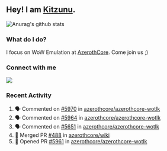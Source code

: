 ## Hey! I am [Kitzunu](https://Github.com/Kitzunu).

![Anurag's github stats](https://github-readme-stats.kitzunu.vercel.app/api?username=Kitzunu&show_icons=true)

### What do I do?

I focus on WoW Emulation at [AzerothCore](https://Github.com/AzerothCore). Come join us ;)

### Connect with me
[![](https://img.shields.io/badge/AzerothCore%20Discord-Connect%20with%20me!-green)](https://discord.com/invite/gkt4y2x)

### Recent Activity

<!--START_SECTION:activity-->
1. 🗣 Commented on [#5970](https://github.com/azerothcore/azerothcore-wotlk/issues/5970) in [azerothcore/azerothcore-wotlk](https://github.com/azerothcore/azerothcore-wotlk)
2. 🗣 Commented on [#5964](https://github.com/azerothcore/azerothcore-wotlk/issues/5964) in [azerothcore/azerothcore-wotlk](https://github.com/azerothcore/azerothcore-wotlk)
3. 🗣 Commented on [#5651](https://github.com/azerothcore/azerothcore-wotlk/issues/5651) in [azerothcore/azerothcore-wotlk](https://github.com/azerothcore/azerothcore-wotlk)
4. 🎉 Merged PR [#488](https://github.com/azerothcore/wiki/pull/488) in [azerothcore/wiki](https://github.com/azerothcore/wiki)
5. 💪 Opened PR [#5961](https://github.com/azerothcore/azerothcore-wotlk/pull/5961) in [azerothcore/azerothcore-wotlk](https://github.com/azerothcore/azerothcore-wotlk)
<!--END_SECTION:activity-->
